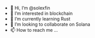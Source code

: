 - 👋 Hi, I’m @solexfin
- 👀 I’m interested in blockchain
- 🌱 I’m currently learning Rust
- 💞️ I’m looking to collaborate on Solana
- 📫 How to reach me ...

<!---
solexfin/solexfin is a ✨ special ✨ repository because its `README.md` (this file) appears on your GitHub profile.
You can click the Preview link to take a look at your changes.
--->
